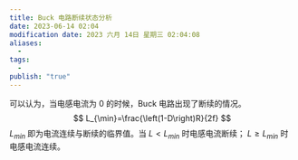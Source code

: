 ```yaml
---
title: Buck 电路断续状态分析
date: 2023-06-14 02:04
modification date: 2023 六月 14日 星期三 02:04:08
aliases:
  - 
tags:
  - 
publish: "true"
---
```


可以认为，当电感电流为 0 的时候，Buck 电路出现了断续的情况。
$$
L_{\min}=\frac{\left(1-D\right)R}{2f}
$$
$L_{min}$ 即为电流连续与断续的临界值。当 $L\lt L_{min}$ 时电感电流断续； $L\ge L_{min}$ 时电感电流连续。
